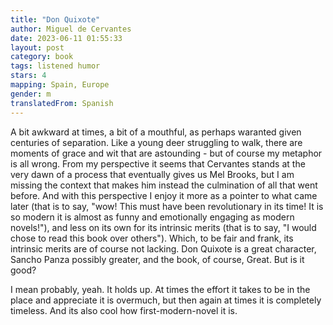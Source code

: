 ```yaml
---
title: "Don Quixote"
author: Miguel de Cervantes
date: 2023-06-11 01:55:33
layout: post
category: book
tags: listened humor
stars: 4
mapping: Spain, Europe
gender: m
translatedFrom: Spanish
---
```


A bit awkward at times, a bit of a mouthful, as perhaps waranted given centuries of separation. Like a young deer struggling to walk, there are moments of grace and wit that are astounding - but of course my metaphor is all wrong. From my perspective it seems that Cervantes stands at the very dawn of a process that eventually gives us Mel Brooks, but I am missing the context that makes him instead the culmination of all that went before. And with this perspective I enjoy it more as a pointer to what came later (that is to say, "wow! This must have been revolutionary in its time! It is so modern it is almost as funny and emotionally engaging as modern novels!"), and less on its own for its intrinsic merits (that is to say, "I would chose to read this book over others"). Which, to be fair and frank, its intrinsic merits are of course not lacking. Don Quixote is a great character, Sancho Panza possibly greater, and the book, of course, Great. But is it good?

I mean probably, yeah. It holds up. At times the effort it takes to be in the place and appreciate it is overmuch, but then again at times it is completely timeless. And its also cool how first-modern-novel it is.
